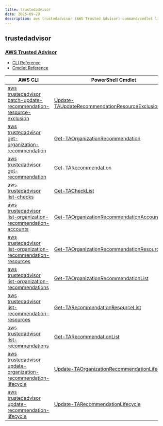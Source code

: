 ```yaml
---
title: trustedadvisor
date: 2025-09-29
description: aws trustedadvisor (AWS Trusted Advisor) command/cmdlet list.
---
```


## trustedadvisor

### [AWS Trusted Advisor](https://aws.amazon.com/premiumsupport/technology/trusted-advisor/)

* [CLI Reference](https://awscli.amazonaws.com/v2/documentation/api/latest/reference/trustedadvisor/index.html)
* [Cmdlet Reference](https://docs.aws.amazon.com/powershell/latest/reference/items/TrustedAdvisor_cmdlets.html)

|AWS CLI|PowerShell Cmdlet|
|----|----|
|[aws trustedadvisor batch-update-recommendation-resource-exclusion](https://awscli.amazonaws.com/v2/documentation/api/latest/reference/trustedadvisor/batch-update-recommendation-resource-exclusion.html)|[Update-TAUpdateRecommendationResourceExclusionBatch](https://docs.aws.amazon.com/powershell/latest/reference/items/Update-TAUpdateRecommendationResourceExclusionBatch.html)|
|[aws trustedadvisor get-organization-recommendation](https://awscli.amazonaws.com/v2/documentation/api/latest/reference/trustedadvisor/get-organization-recommendation.html)|[Get-TAOrganizationRecommendation](https://docs.aws.amazon.com/powershell/latest/reference/items/Get-TAOrganizationRecommendation.html)|
|[aws trustedadvisor get-recommendation](https://awscli.amazonaws.com/v2/documentation/api/latest/reference/trustedadvisor/get-recommendation.html)|[Get-TARecommendation](https://docs.aws.amazon.com/powershell/latest/reference/items/Get-TARecommendation.html)|
|[aws trustedadvisor list-checks](https://awscli.amazonaws.com/v2/documentation/api/latest/reference/trustedadvisor/list-checks.html)|[Get-TACheckList](https://docs.aws.amazon.com/powershell/latest/reference/items/Get-TACheckList.html)|
|[aws trustedadvisor list-organization-recommendation-accounts](https://awscli.amazonaws.com/v2/documentation/api/latest/reference/trustedadvisor/list-organization-recommendation-accounts.html)|[Get-TAOrganizationRecommendationAccountList](https://docs.aws.amazon.com/powershell/latest/reference/items/Get-TAOrganizationRecommendationAccountList.html)|
|[aws trustedadvisor list-organization-recommendation-resources](https://awscli.amazonaws.com/v2/documentation/api/latest/reference/trustedadvisor/list-organization-recommendation-resources.html)|[Get-TAOrganizationRecommendationResourceList](https://docs.aws.amazon.com/powershell/latest/reference/items/Get-TAOrganizationRecommendationResourceList.html)|
|[aws trustedadvisor list-organization-recommendations](https://awscli.amazonaws.com/v2/documentation/api/latest/reference/trustedadvisor/list-organization-recommendations.html)|[Get-TAOrganizationRecommendationList](https://docs.aws.amazon.com/powershell/latest/reference/items/Get-TAOrganizationRecommendationList.html)|
|[aws trustedadvisor list-recommendation-resources](https://awscli.amazonaws.com/v2/documentation/api/latest/reference/trustedadvisor/list-recommendation-resources.html)|[Get-TARecommendationResourceList](https://docs.aws.amazon.com/powershell/latest/reference/items/Get-TARecommendationResourceList.html)|
|[aws trustedadvisor list-recommendations](https://awscli.amazonaws.com/v2/documentation/api/latest/reference/trustedadvisor/list-recommendations.html)|[Get-TARecommendationList](https://docs.aws.amazon.com/powershell/latest/reference/items/Get-TARecommendationList.html)|
|[aws trustedadvisor update-organization-recommendation-lifecycle](https://awscli.amazonaws.com/v2/documentation/api/latest/reference/trustedadvisor/update-organization-recommendation-lifecycle.html)|[Update-TAOrganizationRecommendationLifecycle](https://docs.aws.amazon.com/powershell/latest/reference/items/Update-TAOrganizationRecommendationLifecycle.html)|
|[aws trustedadvisor update-recommendation-lifecycle](https://awscli.amazonaws.com/v2/documentation/api/latest/reference/trustedadvisor/update-recommendation-lifecycle.html)|[Update-TARecommendationLifecycle](https://docs.aws.amazon.com/powershell/latest/reference/items/Update-TARecommendationLifecycle.html)|

